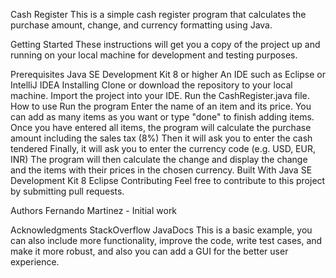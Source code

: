 Cash Register
This is a simple cash register program that calculates the purchase amount, change, and currency formatting using Java.

Getting Started
These instructions will get you a copy of the project up and running on your local machine for development and testing purposes.

Prerequisites
Java SE Development Kit 8 or higher
An IDE such as Eclipse or IntelliJ IDEA
Installing
Clone or download the repository to your local machine.
Import the project into your IDE.
Run the CashRegister.java file.
How to use
Run the program
Enter the name of an item and its price. You can add as many items as you want or type "done" to finish adding items.
Once you have entered all items, the program will calculate the purchase amount including the sales tax (8%)
Then it will ask you to enter the cash tendered
Finally, it will ask you to enter the currency code (e.g. USD, EUR, INR)
The program will then calculate the change and display the change and the items with their prices in the chosen currency.
Built With
Java SE Development Kit 8
Eclipse
Contributing
Feel free to contribute to this project by submitting pull requests.

Authors
Fernando Martinez - Initial work

Acknowledgments
StackOverflow
JavaDocs
This is a basic example, you can also include more functionality, improve the code, write test cases, and make it more robust, and also you can add a GUI for the better user experience.
